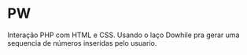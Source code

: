 # PW
Interação PHP com HTML e CSS.
Usando o laço Dowhile pra gerar uma sequencia de números inseridas pelo usuario.
